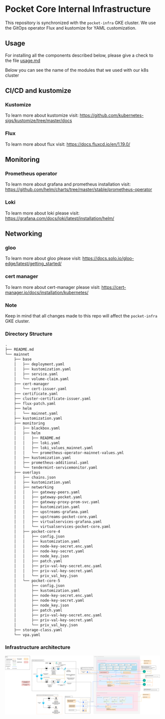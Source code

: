 # Pocket Core Internal Infrastructure


This repository is synchronized with the `pocket-infra` GKE cluster. We use the GitOps operator Flux and kustomize for YAML customization.


## Usage

For installing all the components described below, please give a check to the file [usage.md](usage.md)

Below you can see the name of the modules that we used with our k8s cluster


## CI/CD and kustomize

### Kustomize

To learn more about kustomize visit: https://github.com/kubernetes-sigs/kustomize/tree/master/docs

### Flux

To learn more about flux visit: https://docs.fluxcd.io/en/1.19.0/


## Monitoring

### Prometheus operator 

To learn more about grafana and prometheus installation visit: https://github.com/helm/charts/tree/master/stable/prometheus-operator 


### Loki 

To learn more about loki please visit: https://grafana.com/docs/loki/latest/installation/helm/

## Networking

### gloo 

To learn more about gloo please visit: https://docs.solo.io/gloo-edge/latest/getting_started/

### cert manager

To learn more about cert-manager please visit: https://cert-manager.io/docs/installation/kubernetes/


### Note

Keep in mind that all changes made to this repo will affect the `pocket-infra` GKE cluster.

### Directory Structure
``` 
.
├── README.md
└── mainnet
    ├── base
    │   ├── deployment.yaml
    │   ├── kustomization.yaml
    │   ├── service.yaml
    │   └── volume-claim.yaml
    ├── cert-manager
    │   └── cert-issuer.yaml
    ├── certificate.yaml
    ├── cluster-certificate-issuer.yaml
    ├── flux-patch.yaml
    ├── helm
    │   └── mainnet.yaml
    ├── kustomization.yaml
    ├── monitoring
    │   ├── blackbox.yaml
    │   ├── helm
    │   │   ├── README.md
    │   │   ├── loki.yaml
    │   │   ├── loki_values_mainnet.yaml
    │   │   └── prometheus-operator-mainnet-values.yml
    │   ├── kustomization.yaml
    │   ├── prometheus-additional.yaml
    │   └── tendermint-servicemonitor.yaml
    ├── overlays
    │   ├── chains.json
    │   ├── kustomization.yaml
    │   ├── networking
    │   │   ├── gateway-peers.yaml
    │   │   ├── gateway-pocket.yaml
    │   │   ├── gateway-proxy-prom-svc.yaml
    │   │   ├── kustomization.yaml
    │   │   ├── upstreams-grafana.yaml
    │   │   ├── upstreams-pocket-core.yaml
    │   │   ├── virtualservices-grafana.yaml
    │   │   └── virtualservices-pocket-core.yaml
    │   ├── pocket-core-4
    │   │   ├── config.json
    │   │   ├── kustomization.yaml
    │   │   ├── node-key-secret.enc.yaml
    │   │   ├── node-key-secret.yaml
    │   │   ├── node_key.json
    │   │   ├── patch.yaml
    │   │   ├── priv-val-key-secret.enc.yaml
    │   │   ├── priv-val-key-secret.yaml
    │   │   └── priv_val_key.json
    │   └── pocket-core-5
    │       ├── config.json
    │       ├── kustomization.yaml
    │       ├── node-key-secret.enc.yaml
    │       ├── node-key-secret.yaml
    │       ├── node_key.json
    │       ├── patch.yaml
    │       ├── priv-val-key-secret.enc.yaml
    │       ├── priv-val-key-secret.yaml
    │       └── priv_val_key.json
    ├── storage-class.yaml
    └── vpa.yaml
```

### Infrastructure architecture

![Infrastructure diagram](./assets/pokt-network-infrastructure-overview.png)
